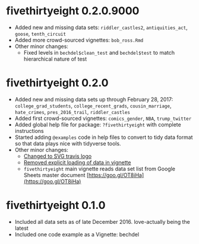 # fivethirtyeight 0.2.0.9000

* Added new and missing data sets: `riddler_castles2`, `antiquities_act`, `goose`, `tenth_circuit`
* Added more crowd-sourced vignettes: `bob_ross.Rmd`
* Other minor changes:
    + Fixed levels in `bechdel$clean_test` and `bechdel$test` to match hierarchical nature of test


# fivethirtyeight 0.2.0

* Added new and missing data sets up through February 28, 2017: `college_grad_students`, `college_recent_grads`, `cousin_marriage`, `hate_crimes`, `pres_2016_trail`, `riddler_castles`
* Added first crowd-sourced vignettes: `comics_gender`, `NBA`, `trump_twitter`
* Added global help file for package: `?fivethirtyeight` with complete instructions
* Started adding `@examples` code in help files to convert to tidy data format so that data plays nice with tidyverse tools.
* Other minor changes:
    + [Changed to SVG travis logo](https://github.com/rudeboybert/fivethirtyeight/pull/1)
    + [Removed explicit loading of data in vignette](https://github.com/rudeboybert/fivethirtyeight/pull/2)
    + `fivethirtyeight` main vignette reads data set list from Google Sheets master document [https://goo.gl/OT8iHa](https://goo.gl/OT8iHa)


# fivethirtyeight 0.1.0

* Included all data sets as of late December 2016. love-actually being the latest
* Included one code example as a Vignette: bechdel
